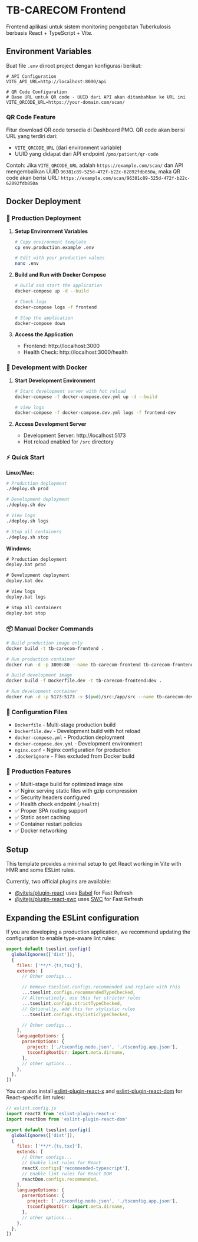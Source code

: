 # TB-CARECOM Frontend

Frontend aplikasi untuk sistem monitoring pengobatan Tuberkulosis berbasis React + TypeScript + Vite.

## Environment Variables

Buat file `.env` di root project dengan konfigurasi berikut:

```env
# API Configuration
VITE_API_URL=http://localhost:8000/api

# QR Code Configuration
# Base URL untuk QR code - UUID dari API akan ditambahkan ke URL ini
VITE_QRCODE_URL=https://your-domain.com/scan/
```

### QR Code Feature

Fitur download QR code tersedia di Dashboard PMO. QR code akan berisi URL yang terdiri dari:
- `VITE_QRCODE_URL` (dari environment variable)
- UUID yang didapat dari API endpoint `/pmo/patient/qr-code`

Contoh: Jika `VITE_QRCODE_URL` adalah `https://example.com/scan/` dan API mengembalikan UUID `96381c89-525d-472f-b22c-62892fdb850a`, maka QR code akan berisi URL: `https://example.com/scan/96381c89-525d-472f-b22c-62892fdb850a`

## Docker Deployment

### 🐳 Production Deployment

1. **Setup Environment Variables**
   ```bash
   # Copy environment template
   cp env.production.example .env
   
   # Edit with your production values
   nano .env
   ```

2. **Build and Run with Docker Compose**
   ```bash
   # Build and start the application
   docker-compose up -d --build
   
   # Check logs
   docker-compose logs -f frontend
   
   # Stop the application
   docker-compose down
   ```

3. **Access the Application**
   - Frontend: http://localhost:3000
   - Health Check: http://localhost:3000/health

### 🔧 Development with Docker

1. **Start Development Environment**
   ```bash
   # Start development server with hot reload
   docker-compose -f docker-compose.dev.yml up -d --build
   
   # View logs
   docker-compose -f docker-compose.dev.yml logs -f frontend-dev
   ```

2. **Access Development Server**
   - Development Server: http://localhost:5173
   - Hot reload enabled for `/src` directory

### ⚡ Quick Start

**Linux/Mac:**
```bash
# Production deployment
./deploy.sh prod

# Development deployment
./deploy.sh dev

# View logs
./deploy.sh logs

# Stop all containers
./deploy.sh stop
```

**Windows:**
```cmd
# Production deployment
deploy.bat prod

# Development deployment
deploy.bat dev

# View logs
deploy.bat logs

# Stop all containers
deploy.bat stop
```

### 📦 Manual Docker Commands

```bash
# Build production image only
docker build -t tb-carecom-frontend .

# Run production container
docker run -d -p 3000:80 --name tb-carecom-frontend tb-carecom-frontend

# Build development image
docker build -f Dockerfile.dev -t tb-carecom-frontend:dev .

# Run development container
docker run -d -p 5173:5173 -v $(pwd)/src:/app/src --name tb-carecom-dev tb-carecom-frontend:dev
```

### 🔧 Configuration Files

- `Dockerfile` - Multi-stage production build
- `Dockerfile.dev` - Development build with hot reload
- `docker-compose.yml` - Production deployment
- `docker-compose.dev.yml` - Development environment
- `nginx.conf` - Nginx configuration for production
- `.dockerignore` - Files excluded from Docker build

### 🚀 Production Features

- ✅ Multi-stage build for optimized image size
- ✅ Nginx serving static files with gzip compression
- ✅ Security headers configured
- ✅ Health check endpoint (`/health`)
- ✅ Proper SPA routing support
- ✅ Static asset caching
- ✅ Container restart policies
- ✅ Docker networking

## Setup

This template provides a minimal setup to get React working in Vite with HMR and some ESLint rules.

Currently, two official plugins are available:

- [@vitejs/plugin-react](https://github.com/vitejs/vite-plugin-react/blob/main/packages/plugin-react) uses [Babel](https://babeljs.io/) for Fast Refresh
- [@vitejs/plugin-react-swc](https://github.com/vitejs/vite-plugin-react/blob/main/packages/plugin-react-swc) uses [SWC](https://swc.rs/) for Fast Refresh

## Expanding the ESLint configuration

If you are developing a production application, we recommend updating the configuration to enable type-aware lint rules:

```js
export default tseslint.config([
  globalIgnores(['dist']),
  {
    files: ['**/*.{ts,tsx}'],
    extends: [
      // Other configs...

      // Remove tseslint.configs.recommended and replace with this
      ...tseslint.configs.recommendedTypeChecked,
      // Alternatively, use this for stricter rules
      ...tseslint.configs.strictTypeChecked,
      // Optionally, add this for stylistic rules
      ...tseslint.configs.stylisticTypeChecked,

      // Other configs...
    ],
    languageOptions: {
      parserOptions: {
        project: ['./tsconfig.node.json', './tsconfig.app.json'],
        tsconfigRootDir: import.meta.dirname,
      },
      // other options...
    },
  },
])
```

You can also install [eslint-plugin-react-x](https://github.com/Rel1cx/eslint-react/tree/main/packages/plugins/eslint-plugin-react-x) and [eslint-plugin-react-dom](https://github.com/Rel1cx/eslint-react/tree/main/packages/plugins/eslint-plugin-react-dom) for React-specific lint rules:

```js
// eslint.config.js
import reactX from 'eslint-plugin-react-x'
import reactDom from 'eslint-plugin-react-dom'

export default tseslint.config([
  globalIgnores(['dist']),
  {
    files: ['**/*.{ts,tsx}'],
    extends: [
      // Other configs...
      // Enable lint rules for React
      reactX.configs['recommended-typescript'],
      // Enable lint rules for React DOM
      reactDom.configs.recommended,
    ],
    languageOptions: {
      parserOptions: {
        project: ['./tsconfig.node.json', './tsconfig.app.json'],
        tsconfigRootDir: import.meta.dirname,
      },
      // other options...
    },
  },
])
```
